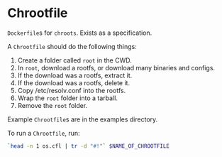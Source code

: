 # Chrootfile
`Dockerfile`s for `chroots`. Exists as a specification.

A `Chrootfile` should do the following things:
1. Create a folder called `root` in the CWD.
2. In `root`, download a rootfs, or download many binaries and configs.
3. If the download was a rootfs, extract it.
4. If the download was a rootfs, delete it.
5. Copy /etc/resolv.conf into the rootfs.
6. Wrap the `root` folder into a tarball.
7. Remove the `root` folder.

Example `Chrootfile`s are in the examples directory.

To run a `Chrootfile`, run:
```bash
`head -n 1 os.cfl | tr -d "#!"` $NAME_OF_CHROOTFILE
```
